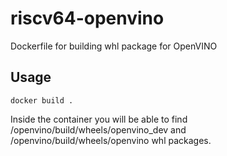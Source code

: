 # riscv64-openvino
Dockerfile for building whl package for OpenVINO

## Usage

```
docker build .
```

Inside the container you will be able to find /openvino/build/wheels/openvino_dev and /openvino/build/wheels/openvino whl packages.

